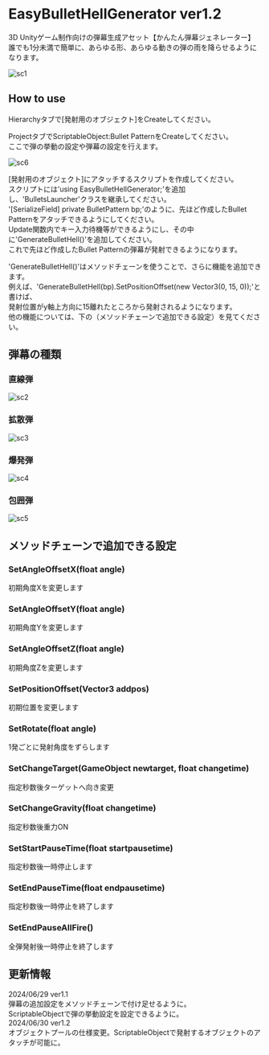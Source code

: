 # EasyBulletHellGenerator ver1.2
3D Unityゲーム制作向けの弾幕生成アセット【かんたん弾幕ジェネレーター】  
誰でも1分未満で簡単に、あらゆる形、あらゆる動きの弾の雨を降らせるようになります。

![sc1](https://github.com/NoranekoSan1000/EasyBulletHellGenerater/blob/main/img/sc1.png)

  
## How to use
Hierarchyタブで[発射用のオブジェクト]をCreateしてください。  

ProjectタブでScriptableObject:Bullet PatternをCreateしてください。  
ここで弾の挙動の設定や弾幕の設定を行えます。  

![sc6](https://github.com/NoranekoSan1000/EasyBulletHellGenerater/blob/main/img/sc6.png)

[発射用のオブジェクト]にアタッチするスクリプトを作成してください。  
スクリプトには'using EasyBulletHellGenerator;'を追加し、'BulletsLauncher'クラスを継承してください。  
'[SerializeField] private BulletPattern bp;'のように、先ほど作成したBullet Patternをアタッチできるようにしてください。  
Update関数内でキー入力待機等ができるようにし、その中に'GenerateBulletHell()'を追加してください。  
これで先ほど作成したBullet Patternの弾幕が発射できるようになります。  

'GenerateBulletHell()'はメソッドチェーンを使うことで、さらに機能を追加できます。  
例えば、'GenerateBulletHell(bp).SetPositionOffset(new Vector3(0, 15, 0));'と書けば、  
発射位置がy軸上方向に15離れたところから発射されるようになります。  
他の機能については、下の（メソッドチェーンで追加できる設定）を見てください。  

## 弾幕の種類  


### 直線弾  

![sc2](https://github.com/NoranekoSan1000/EasyBulletHellGenerater/blob/main/img/sc2.png)

### 拡散弾  

![sc3](https://github.com/NoranekoSan1000/EasyBulletHellGenerater/blob/main/img/sc3.png)

### 爆発弾  
 
![sc4](https://github.com/NoranekoSan1000/EasyBulletHellGenerater/blob/main/img/sc4.png)

### 包囲弾   

![sc5](https://github.com/NoranekoSan1000/EasyBulletHellGenerater/blob/main/img/sc5.png)

  
## メソッドチェーンで追加できる設定

### SetAngleOffsetX(float angle)  
初期角度Xを変更します

### SetAngleOffsetY(float angle)  
初期角度Yを変更します

### SetAngleOffsetZ(float angle)  
初期角度Zを変更します

### SetPositionOffset(Vector3 addpos)  
初期位置を変更します

### SetRotate(float angle)  
1発ごとに発射角度をずらします

### SetChangeTarget(GameObject newtarget, float changetime)  
指定秒数後ターゲットへ向き変更

### SetChangeGravity(float changetime)  
指定秒数後重力ON

### SetStartPauseTime(float startpausetime)  
指定秒数後一時停止します

### SetEndPauseTime(float endpausetime)  
指定秒数後一時停止を終了します

### SetEndPauseAllFire()  
全弾発射後一時停止を終了します


## 更新情報
2024/06/29 ver1.1  
弾幕の追加設定をメソッドチェーンで付け足せるように。  
ScriptableObjectで弾の挙動設定を設定できるように。  
2024/06/30 ver1.2  
オブジェクトプールの仕様変更。ScriptableObjectで発射するオブジェクトのアタッチが可能に。
